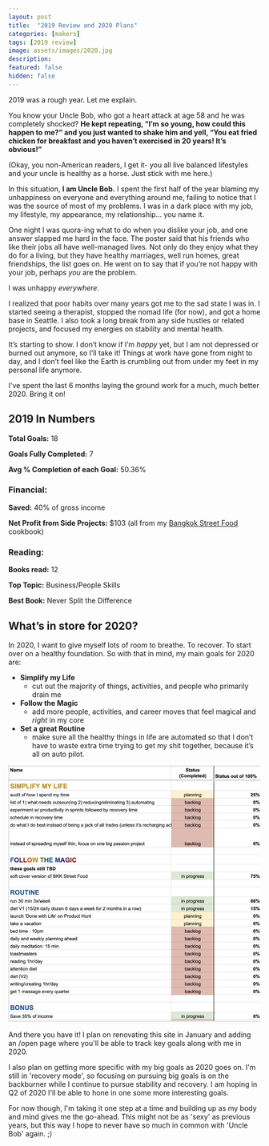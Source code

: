 ```yaml
---
layout: post
title:  "2019 Review and 2020 Plans"
categories: [makers]
tags: [2019 review]
image: assets/images/2020.jpg
description: 
featured: false
hidden: false
---
```


2019 was a rough year. Let me explain.

You know your Uncle Bob, who got a heart attack at age 58 and he was completely shocked? **He kept repeating, “I’m so young, how could this happen to me?” and you just wanted to shake him and yell, “You eat fried chicken for breakfast and you haven’t exercised in 20 years! It’s obvious!”**

(Okay, you non-American readers, I get it- you all live balanced lifestyles and your uncle is healthy as a horse. Just stick with me here.)

In this situation, **I am Uncle Bob.** I spent the first half of the year blaming my unhappiness on everyone and everything around me, failing to notice that I was the source of most of my problems. I was in a dark place with my job, my lifestyle, my appearance, my relationship… you name it.

One night I was quora-ing what to do when you dislike your job, and one answer slapped me hard in the face. The poster said that his friends who like their jobs all have well-managed lives. Not only do they enjoy what they do for a living, but they have healthy marriages, well run homes, great friendships, the list goes on. He went on to say that if you’re not happy with your job, perhaps _you_ are the problem.

I was unhappy _everywhere_.

I realized that poor habits over many years got me to the sad state I was in. I started seeing a therapist, stopped the nomad life (for now), and got a home base in Seattle. I also took a long break from any side hustles or related projects, and focused my energies on stability and mental health.

It’s starting to show. I don’t know if I’m _happy_ yet, but I am not depressed or burned out anymore, so I’ll take it! Things at work have gone from night to day, and I don’t feel like the Earth is crumbling out from under my feet in my personal life anymore.

I've spent the last 6 months laying the ground work for a much, much better 2020. Bring it on!

## 2019 In Numbers

**Total Goals:** 18

**Goals Fully Completed:** 7

**Avg % Completion of each Goal:** 50.36%

### Financial:

**Saved:** 40% of gross income

**Net Profit from Side Projects:** $103 (all from my [Bangkok Street Food](https://www.amazon.com/Bangkok-Street-Food-Authentic-Greatest-ebook/dp/B07JZJFQV4/) cookbook)

### Reading:

**Books read:** 12

**Top Topic:** Business/People Skills

**Best Book:** Never Split the Difference


## What’s in store for 2020?

In 2020, I want to give myself lots of room to breathe. To recover. To start over on a healthy foundation. So with that in mind, my main goals for 2020 are:

* **Simplify my Life**
    * cut out the majority of things, activities, and people who primarily drain me
* **Follow the Magic**
    * add more people, activities, and career moves that feel magical and _right_ in my core
* **Set a great Routine**
    * make sure all the healthy things in life are automated so that I don’t have to waste extra time trying to get my shit together, because it’s all on auto pilot.

![](/assets/images/2020_goals_excel.jpg)

And there you have it! I plan on renovating this site in January and adding an /open page where you'll be able to track key goals along with me in 2020. 

I also plan on getting more specific with my big goals as 2020 goes on. I'm still in 'recovery mode', so focusing on pursuing big goals is on the backburner while I continue to pursue stability and recovery. I am hoping in Q2 of 2020 I'll be able to hone in one some more interesting goals.

For now though, I'm taking it one step at a time and building up as my body and mind gives me the go-ahead. This might not be as 'sexy' as previous years, but this way I hope to never have so much in common with 'Uncle Bob' again. ;) 